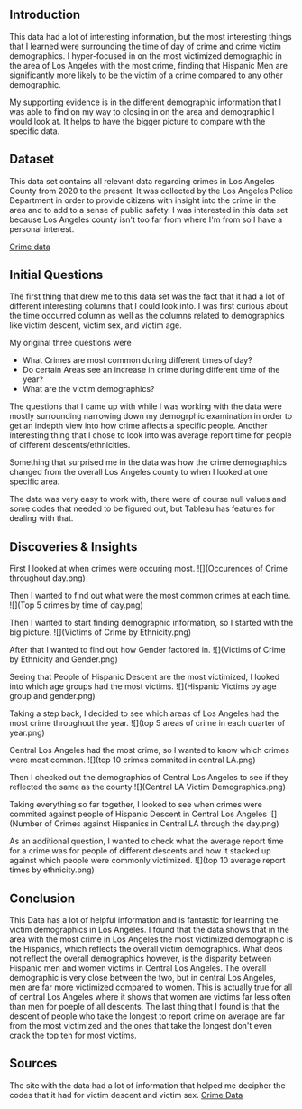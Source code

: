 ## Introduction

This data had a lot of interesting information, but the most interesting things that I learned were surrounding the time of day of crime and crime victim demographics. I hyper-focused in on the most victimized demographic in the area of Los Angeles with the most crime, finding that Hispanic Men are significantly more likely to be the victim of a crime compared to any other demographic.

My supporting evidence is in the different demographic information that I was able to find on my way to closing in on the area and demographic I would look at. It helps to have the bigger picture to compare with the specific data.

## Dataset
This data set contains all relevant data regarding crimes in Los Angeles County from 2020 to the present.
It was collected by the Los Angeles Police Department in order to provide citizens with insight into the crime in the area and to add to a sense of public safety.
I was interested in this data set because Los Angeles county isn't too far from where I'm from so I have a personal interest.

[Crime data](https://data.lacity.org/Public-Safety/Crime-Data-from-2020-to-Present/2nrs-mtv8/about_data)

## Initial Questions

The first thing that drew me to this data set was the fact that it had a lot of different interesting columns that I could look into.
I was first curious about the time occurred column as well as the columns related to demographics like victim descent, victim sex, and victim age.

  My original three questions were
  
-  What Crimes are most common during different times of day?
-  Do certain Areas see an increase in crime during different time of the year?
-  What are the victim demographics?

The questions that I came up with while I was working with the data were mostly surrounding narrowing down my demogrphic examination in order to get an indepth view into how crime affects a specific people. Another interesting thing that I chose to look into was average report time for people of different descents/ethnicities.

Something that surprised me in the data was how the crime demographics changed from the overall Los Angeles county to when I looked at one specific area.

The data was very easy to work with, there were of course null values and some codes that needed to be figured out, but Tableau has features for dealing with that.

## Discoveries & Insights

First I looked at when crimes were occuring most.
![](Occurences of Crime throughout day.png)


Then I wanted to find out what were the most common crimes at each time.
![](Top 5 crimes by time of day.png)

Then I wanted to start finding demographic information, so I started with the big picture.
![](Victims of Crime by Ethnicity.png)

After that I wanted to find out how Gender factored in.
![](Victims of Crime by Ethnicity and Gender.png)

Seeing that People of Hispanic Descent are the most victimized, I looked into which age groups had the most victims.
![](Hispanic Victims by age group and gender.png)

Taking a step back, I decided to see which areas of Los Angeles had the most crime throughout the year.
![](top 5 areas of crime in each quarter of year.png)

Central Los Angeles had the most crime, so I wanted to know which crimes were most common.
![](top 10 crimes commited in central LA.png)

Then I checked out the demographics of Central Los Angeles to see if they reflected the same as the county
![](Central LA Victim Demographics.png)

Taking everything so far together, I looked to see when crimes were commited against people of Hispanic Descent in Central Los Angeles 
![](Number of Crimes against Hispanics in Central LA through the day.png)

As an additional question, I wanted to check what the average report time for a crime was for people of different descents and how it stacked up against which people were commonly victimized.
![](top 10 average report times by ethnicity.png)


## Conclusion

This Data has a lot of helpful information and is fantastic for learning the victim demographics in Los Angeles.
I found that the data shows that in the area with the most crime in Los Angeles the most victimized demographic is the Hispanics, which reflects the overall victim demographics.
What deos not reflect the overall demographics however, is the disparity between Hispanic men and women victims in Central Los Angeles.
The overall demographic is very close between the two, but in central Los Angeles, men are far more victimized compared to women.
This is actually true for all of central Los Angeles where it shows that women are victims far less often than men for poeple of all descents.
The last thing that I found is that the descent of people who take the longest to report crime on average are far from the most victimized and the ones that take the longest don't even crack the top ten for most victims.

## Sources

The site with the data had a lot of information that helped me decipher the codes that it had for victim descent and victim sex.
[Crime Data](https://data.lacity.org/Public-Safety/Crime-Data-from-2020-to-Present/2nrs-mtv8/about_data)
